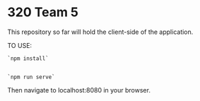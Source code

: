 # 320 Team 5

This repository so far will hold the client-side of the application.



TO USE:


    `npm install`


    `npm run serve`


Then navigate to localhost:8080 in your browser.

